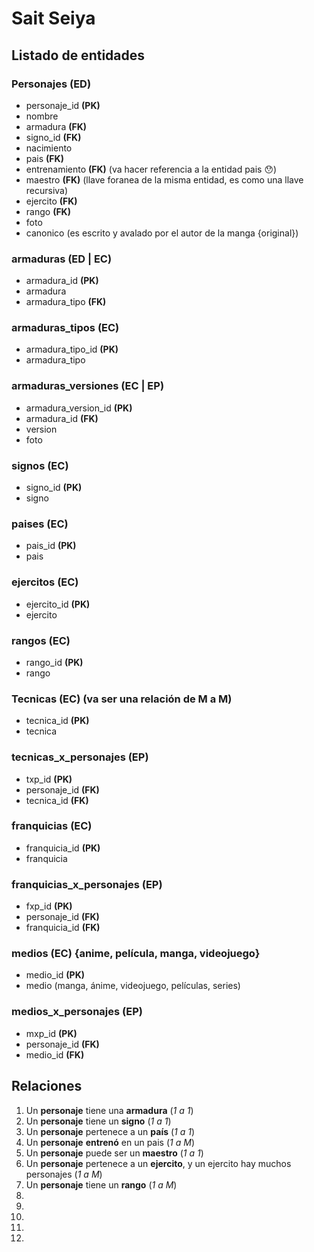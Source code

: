 

# Sait Seiya

## Listado de entidades

### Personajes **(ED)**

- personaje_id **(PK)**
- nombre
- armadura **(FK)**
- signo_id **(FK)**
- nacimiento
- pais **(FK)**
- entrenamiento **(FK)** (va hacer referencia a la entidad pais 😯)
- maestro **(FK)** (llave foranea de la misma entidad, es como una llave recursiva)
- ejercito **(FK)**
- rango **(FK)**
- foto
- canonico (es escrito y avalado por el autor de la manga {original})

### armaduras **(ED | EC)**

- armadura_id **(PK)**
- armadura
- armadura_tipo **(FK)**

### armaduras_tipos **(EC)**

- armadura_tipo_id **(PK)**
- armadura_tipo


### armaduras_versiones **(EC | EP)**

- armadura_version_id **(PK)**
- armadura_id **(FK)**
- version
- foto


### signos **(EC)**

- signo_id **(PK)** 
- signo

### paises **(EC)**

- pais_id **(PK)** 
- pais

### ejercitos **(EC)**

- ejercito_id **(PK)** 
- ejercito

### rangos **(EC)**

- rango_id **(PK)** 
- rango

### Tecnicas **(EC)** (va ser una relación de M a M)

- tecnica_id **(PK)** 
- tecnica

### tecnicas_x_personajes **(EP)**

- txp_id **(PK)**
- personaje_id **(FK)**
- tecnica_id **(FK)**

### franquicias **(EC)**

- franquicia_id **(PK)**
- franquicia

### franquicias_x_personajes **(EP)**

- fxp_id **(PK)**
- personaje_id **(FK)**
- franquicia_id **(FK)**

### medios **(EC)** {anime, película, manga, videojuego}

- medio_id **(PK)**
- medio (manga, ánime, videojuego, películas, series)

### medios_x_personajes **(EP)**

- mxp_id **(PK)**
- personaje_id **(FK)**
- medio_id **(FK)**

## Relaciones

1. Un **personaje** tiene una **armadura** (_1 a 1_)
1. Un **personaje** tiene un **signo** (_1 a 1_)
1. Un **personaje** pertenece a un **país** (_1 a 1_)
1. Un **personaje** **entrenó** en un pais (_1 a M_)
1. Un **personaje** puede ser un **maestro** (_1 a 1_)
1. Un **personaje** pertenece a un **ejercito**, y un ejercito hay muchos personajes (_1 a M_)
1. Un **personaje** tiene un **rango** (_1 a M_)
1. 
1. 
1. 
1. 
1. 











